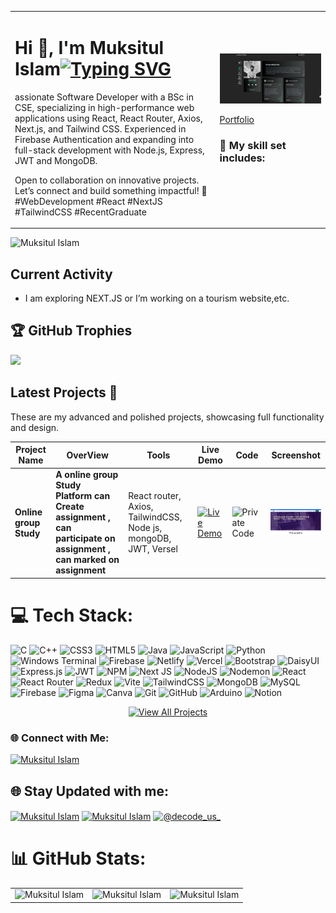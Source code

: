 <table>
    <tr>
        <td width="65%">
            <h1>Hi 👋, I'm Muksitul Islam<a href="https://git.io/typing-svg"><img src="https://readme-typing-svg.herokuapp.com?font=Fira+Code&pause=1000&width=435&lines=Full+stack+Devoloper;Critical+thinker;Good+Communication;UnderStandanle;CSE+Graduate" alt="Typing SVG" /></a></h1>
     <p>
assionate Software Developer with a BSc in CSE, specializing in high-performance web applications using React, React Router, Axios, Next.js, and Tailwind CSS. Experienced in Firebase Authentication and expanding into full-stack development with Node.js, Express, JWT and MongoDB.

</p>
<p>
    Open to collaboration on innovative projects. Let’s connect and build something impactful! 🚀 #WebDevelopment #React #NextJS #TailwindCSS #RecentGraduate
</p>
        </td>
        <td hieght="50%">  
 <img src="./asset/Mine/portfolio.png" width=" ">
 
<p>
    <a href="#" >
    Portfolio
    </a>
</p>
<h3>🚀 My skill set includes:</h3>
<img src="https://img.shields.io/badge/html5-%23E34F26.svg?style=for-the-badge&logo=html5&logoColor=white" alt="">
<img src="https://img.shields.io/badge/css3-%231572B6.svg?style=for-the-badge&logo=css3&logoColor=white" alt="">
<img src="https://img.shields.io/badge/javascript-%23323330.svg?style=for-the-badge&logo=javascript&logoColor=%23F7DF1E" alt="">
<img src="https://img.shields.io/badge/tailwindcss-%2338B2AC.svg?style=for-the-badge&logo=tailwind-css&logoColor=white" alt="">
<img src="https://img.shields.io/badge/react-%2320232a.svg?style=for-the-badge&logo=react&logoColor=%2361DAFB" alt="">
<img src="https://img.shields.io/badge/next.js-000000?style=for-the-badge&logo=next.js&logoColor=white" alt="">
<img src="https://img.shields.io/badge/firebase-%23FFCA28.svg?style=for-the-badge&logo=firebase&logoColor=black" alt="">
<img src="https://img.shields.io/badge/node.js-6DA55F?style=for-the-badge&logo=node.js&logoColor=white" alt="">
<img src="https://img.shields.io/badge/express.js-%23404d59.svg?style=for-the-badge&logo=express&logoColor=white" alt="">
<img src="https://img.shields.io/badge/MongoDB-%234ea94b.svg?style=for-the-badge&logo=mongodb&logoColor=white" alt="">
<img src="https://img.shields.io/badge/figma-%23F24E1E.svg?style=for-the-badge&logo=figma&logoColor=white" alt="">
</td>
</tr>

</table>

<p align="left"> <img
        src="https://komarev.com/ghpvc/?username=ImranParthib&label=Profile%20views&color=0e75b6&style=flat"
        alt="Muksitul Islam" /> </p>

## Current Activity

- I am exploring NEXT.JS or I’m working on a tourism website,etc.

## 🏆 GitHub Trophies

![](https://github-profile-trophy.vercel.app/?username=MISFOfficial&theme=tokyonight&no-frame=false&no-bg=true&margin-w=4)

## **Latest Projects** 🚀

These are my advanced and polished projects, showcasing full functionality and design.

<table>  
  <thead>  
    <tr>  
      <th>Project Name</th>  
      <th>OverView</th>  
      <th>Tools</th>  
      <th>Live Demo</th>  
      <th>Code</th>  
      <th>Screenshot</th>  
    </tr>  
  </thead>  
  <tbody> 
    <tr>  
      <td><strong>Online group Study</strong></td>  
      <td><strong>A online group Study Platform can Create assignment , can participate on assignment , can marked on assignment</strong></td>  
      <td>  
       React router, Axios, TailwindCSS, Node js, mongoDB, JWT, Versel
      </td>  
      <td><a href="https://group-study-cfcff.web.app/" target="_blank">
        <img src="https://img.shields.io/badge/-Live%20Demo-28a745?style=flat&logo=google-chrome&logoColor=white" alt="Live Demo"/>
      </a></td>  
      <td><img src="https://img.shields.io/badge/-Private%20Code-24292e?style=flat&logo=github&logoColor=white" alt="Private Code"/></td>  
      <td><img src="./asset/Project/project1.png" alt="Online group Study" width="150"/></td>  
    </tr> 
   
  </tbody>  
</table>

# 💻 Tech Stack:

![C](https://img.shields.io/badge/c-%2300599C.svg?style=for-the-badge&logo=c&logoColor=white) ![C++](https://img.shields.io/badge/c++-%2300599C.svg?style=for-the-badge&logo=c%2B%2B&logoColor=white) ![CSS3](https://img.shields.io/badge/css3-%231572B6.svg?style=for-the-badge&logo=css3&logoColor=white) ![HTML5](https://img.shields.io/badge/html5-%23E34F26.svg?style=for-the-badge&logo=html5&logoColor=white) ![Java](https://img.shields.io/badge/java-%23ED8B00.svg?style=for-the-badge&logo=openjdk&logoColor=white) ![JavaScript](https://img.shields.io/badge/javascript-%23323330.svg?style=for-the-badge&logo=javascript&logoColor=%23F7DF1E) ![Python](https://img.shields.io/badge/python-3670A0?style=for-the-badge&logo=python&logoColor=ffdd54) ![Windows Terminal](https://img.shields.io/badge/Windows%20Terminal-%234D4D4D.svg?style=for-the-badge&logo=windows-terminal&logoColor=white) ![Firebase](https://img.shields.io/badge/firebase-%23039BE5.svg?style=for-the-badge&logo=firebase) ![Netlify](https://img.shields.io/badge/netlify-%23000000.svg?style=for-the-badge&logo=netlify&logoColor=#00C7B7) ![Vercel](https://img.shields.io/badge/vercel-%23000000.svg?style=for-the-badge&logo=vercel&logoColor=white) ![Bootstrap](https://img.shields.io/badge/bootstrap-%238511FA.svg?style=for-the-badge&logo=bootstrap&logoColor=white) ![DaisyUI](https://img.shields.io/badge/daisyui-5A0EF8?style=for-the-badge&logo=daisyui&logoColor=white) ![Express.js](https://img.shields.io/badge/express.js-%23404d59.svg?style=for-the-badge&logo=express&logoColor=%2361DAFB) ![JWT](https://img.shields.io/badge/JWT-black?style=for-the-badge&logo=JSON%20web%20tokens) ![NPM](https://img.shields.io/badge/NPM-%23CB3837.svg?style=for-the-badge&logo=npm&logoColor=white) ![Next JS](https://img.shields.io/badge/Next-black?style=for-the-badge&logo=next.js&logoColor=white) ![NodeJS](https://img.shields.io/badge/node.js-6DA55F?style=for-the-badge&logo=node.js&logoColor=white) ![Nodemon](https://img.shields.io/badge/NODEMON-%23323330.svg?style=for-the-badge&logo=nodemon&logoColor=%BBDEAD) ![React](https://img.shields.io/badge/react-%2320232a.svg?style=for-the-badge&logo=react&logoColor=%2361DAFB) ![React Router](https://img.shields.io/badge/React_Router-CA4245?style=for-the-badge&logo=react-router&logoColor=white) ![Redux](https://img.shields.io/badge/redux-%23593d88.svg?style=for-the-badge&logo=redux&logoColor=white) ![Vite](https://img.shields.io/badge/vite-%23646CFF.svg?style=for-the-badge&logo=vite&logoColor=white) ![TailwindCSS](https://img.shields.io/badge/tailwindcss-%2338B2AC.svg?style=for-the-badge&logo=tailwind-css&logoColor=white) ![MongoDB](https://img.shields.io/badge/MongoDB-%234ea94b.svg?style=for-the-badge&logo=mongodb&logoColor=white) ![MySQL](https://img.shields.io/badge/mysql-4479A1.svg?style=for-the-badge&logo=mysql&logoColor=white) ![Firebase](https://img.shields.io/badge/firebase-a08021?style=for-the-badge&logo=firebase&logoColor=ffcd34) ![Figma](https://img.shields.io/badge/figma-%23F24E1E.svg?style=for-the-badge&logo=figma&logoColor=white) ![Canva](https://img.shields.io/badge/Canva-%2300C4CC.svg?style=for-the-badge&logo=Canva&logoColor=white) ![Git](https://img.shields.io/badge/git-%23F05033.svg?style=for-the-badge&logo=git&logoColor=white) ![GitHub](https://img.shields.io/badge/github-%23121011.svg?style=for-the-badge&logo=github&logoColor=white) ![Arduino](https://img.shields.io/badge/-Arduino-00979D?style=for-the-badge&logo=Arduino&logoColor=white) ![Notion](https://img.shields.io/badge/Notion-%23000000.svg?style=for-the-badge&logo=notion&logoColor=white)

<p align="center">
  <a href="#" target="_blank">
    <img src="https://img.shields.io/badge/View%20All-Projects-blue?style=for-the-badge&logo=github" alt="View All Projects" />
  </a>
</p>

### 🌐 Connect with Me:

<p align="left">
    <a href="https://www.linkedin.com/in/msfofficial/" target="_blank">
        <img src="https://img.shields.io/badge/LinkedIn-MuksitulIslam%20✔-0077B5?style=for-the-badge&logo=linkedin"
            alt="Muksitul Islam"  />
    </a>
</p>

## 🌐 Stay Updated with me:

<p align="left">
<a href="https://www.linkedin.com/in/msfofficial/" target="blank"><img align="center"
            src="https://raw.githubusercontent.com/rahuldkjain/github-profile-readme-generator/master/src/images/icons/Social/linked-in-alt.svg"
            alt="Muksitul Islam" height="30" width="40" /></a>
<!-- <a href="https://discord.gg/imranparthib" target="blank"><img align="center"
            src="https://raw.githubusercontent.com/rahuldkjain/github-profile-readme-generator/master/src/images/icons/Social/discord.svg"
            alt="imranparthib" height="30" width="40" /></a> -->
<a href="https://www.facebook.com/share/1FrMbns1CP/ " target="blank"><img align="center"
            src="https://raw.githubusercontent.com/rahuldkjain/github-profile-readme-generator/master/src/images/icons/Social/facebook.svg"
            alt="Muksitul Islam" height="30" width="40" /></a>
<a href="https://youtu.be/QR1YOLGU_iA?si=hVzORhpdMXKd9U_F " target="blank"><img align="center"
            src="https://raw.githubusercontent.com/rahuldkjain/github-profile-readme-generator/master/src/images/icons/Social/youtube.svg"
            alt="@decode_us_" height="30" width="40" /></a>

# 📊 GitHub Stats:

<table >
    <tr>
        <td style="text-align: center;">
            <img src="https://github-readme-stats.vercel.app/api?username=MISFOfficial&theme=tokyonight&hide_border=false&include_all_commits=true&count_private=true"
                alt="Muksitul Islam" style="display: block; margin: 0 auto;" />
        </td>
        <td style="text-align: center;">
            <img src="https://nirzak-streak-stats.vercel.app/?user=MISFOfficial&theme=tokyonight&hide_border=false"
                alt="Muksitul Islam" style="display: block; margin: 0 auto;" />
        </td>
        <td style="text-align: center;">
            <img src="https://github-readme-stats.vercel.app/api/top-langs/?username=MISFOfficial&theme=tokyonight&hide_border=false&include_all_commits=true&count_private=true&layout=compact"
                alt="Muksitul Islam" style="display: block; margin: 0 auto;" />
        </td>
    </tr>
</table>
